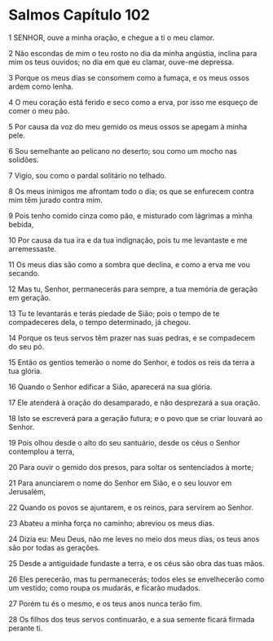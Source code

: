 # Salmos Capítulo 102

1	SENHOR, ouve a minha oração, e chegue a ti o meu clamor.

2	Não escondas de mim o teu rosto no dia da minha angústia, inclina para mim os teus ouvidos; no dia em que eu clamar, ouve-me depressa.

3	Porque os meus dias se consomem como a fumaça, e os meus ossos ardem como lenha.

4	O meu coração está ferido e seco como a erva, por isso me esqueço de comer o meu pão.

5	Por causa da voz do meu gemido os meus ossos se apegam à minha pele.

6	Sou semelhante ao pelicano no deserto; sou como um mocho nas solidões.

7	Vigio, sou como o pardal solitário no telhado.

8	Os meus inimigos me afrontam todo o dia; os que se enfurecem contra mim têm jurado contra mim.

9	Pois tenho comido cinza como pão, e misturado com lágrimas a minha bebida,

10	Por causa da tua ira e da tua indignação, pois tu me levantaste e me arremessaste.

11	Os meus dias são como a sombra que declina, e como a erva me vou secando.

12	Mas tu, Senhor, permanecerás para sempre, a tua memória de geração em geração.

13	Tu te levantarás e terás piedade de Sião; pois o tempo de te compadeceres dela, o tempo determinado, já chegou.

14	Porque os teus servos têm prazer nas suas pedras, e se compadecem do seu pó.

15	Então os gentios temerão o nome do Senhor, e todos os reis da terra a tua glória.

16	Quando o Senhor edificar a Sião, aparecerá na sua glória.

17	Ele atenderá à oração do desamparado, e não desprezará a sua oração.

18	Isto se escreverá para a geração futura; e o povo que se criar louvará ao Senhor.

19	Pois olhou desde o alto do seu santuário, desde os céus o Senhor contemplou a terra,

20	Para ouvir o gemido dos presos, para soltar os sentenciados à morte;

21	Para anunciarem o nome do Senhor em Sião, e o seu louvor em Jerusalém,

22	Quando os povos se ajuntarem, e os reinos, para servirem ao Senhor.

23	Abateu a minha força no caminho; abreviou os meus dias.

24	Dizia eu: Meu Deus, não me leves no meio dos meus dias, os teus anos são por todas as gerações.

25	Desde a antiguidade fundaste a terra, e os céus são obra das tuas mãos.

26	Eles perecerão, mas tu permanecerás; todos eles se envelhecerão como um vestido; como roupa os mudarás, e ficarão mudados.

27	Porém tu és o mesmo, e os teus anos nunca terão fim.

28	Os filhos dos teus servos continuarão, e a sua semente ficará firmada perante ti.

